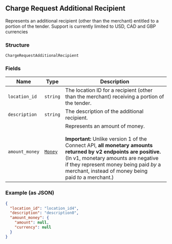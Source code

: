 ## Charge Request Additional Recipient

Represents an additional recipient (other than the merchant) entitled to a portion of the tender.
Support is currently limited to USD, CAD and GBP currencies

### Structure

`ChargeRequestAdditionalRecipient`

### Fields

| Name | Type | Description |
|  --- | --- | --- |
| `location_id` | `string` | The location ID for a recipient (other than the merchant) receiving a portion of the tender. |
| `description` | `string` | The description of the additional recipient. |
| `amount_money` | [`Money`](/doc/models/money.md) | Represents an amount of money.<br><br>__Important:__ Unlike version 1 of the Connect API, __all monetary amounts<br>returned by v2 endpoints are positive.__ (In v1, monetary amounts are negative<br>if they represent money being paid _by_ a merchant, instead of money being<br>paid _to_ a merchant.) |

### Example (as JSON)

```json
{
  "location_id": "location_id4",
  "description": "description0",
  "amount_money": {
    "amount": null,
    "currency": null
  }
}
```

